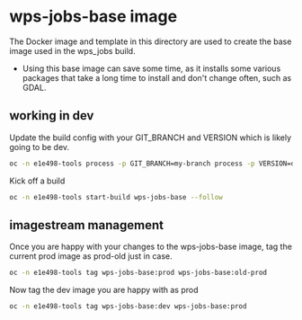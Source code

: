 # wps-jobs-base image

The Docker image and template in this directory are used to create the base image used in the wps_jobs build.

- Using this base image can save some time, as it installs some various packages that take a long time to install and don't change often, such as GDAL.

## working in dev

Update the build config with your GIT_BRANCH and VERSION which is likely going to be dev.

```bash
oc -n e1e498-tools process -p GIT_BRANCH=my-branch process -p VERSION=dev -f ./openshift/build.yaml | oc -n e1e498-tools apply -f -
```

Kick off a build

```bash
oc -n e1e498-tools start-build wps-jobs-base --follow
```

## imagestream management

Once you are happy with your changes to the wps-jobs-base image, tag the current prod image as prod-old just in case.

```bash
oc -n e1e498-tools tag wps-jobs-base:prod wps-jobs-base:old-prod
```

Now tag the dev image you are happy with as prod

```bash
oc -n e1e498-tools tag wps-jobs-base:dev wps-jobs-base:prod
```
